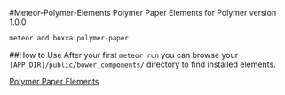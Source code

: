 #Meteor-Polymer-Elements
Polymer Paper Elements for Polymer version 1.0.0

```bash
meteor add boxxa:polymer-paper
```

##How to Use
After your first `meteor run` you can browse your `[APP_DIR]/public/bower_components/` directory to find installed elements.

[Polymer Paper Elements](https://elements.polymer-project.org/browse?package=paper-elements)
